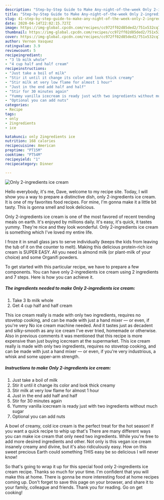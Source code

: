 ```yaml
---
description: "Step-by-Step Guide to Make Any-night-of-the-week Only 2-ingredients ice cream"
title: "Step-by-Step Guide to Make Any-night-of-the-week Only 2-ingredients ice cream"
slug: 41-step-by-step-guide-to-make-any-night-of-the-week-only-2-ingredients-ice-cream
date: 2020-04-14T22:02:15.727Z
image: https://img-global.cpcdn.com/recipes/cc972ff02d85ded2/751x532cq70/only-2-ingredients-ice-cream-recipe-main-photo.jpg
thumbnail: https://img-global.cpcdn.com/recipes/cc972ff02d85ded2/751x532cq70/only-2-ingredients-ice-cream-recipe-main-photo.jpg
cover: https://img-global.cpcdn.com/recipes/cc972ff02d85ded2/751x532cq70/only-2-ingredients-ice-cream-recipe-main-photo.jpg
author: Vernon Vasquez
ratingvalue: 3.9
reviewcount: 5
recipeingredient:
- "3 lb milk whole"
- "4 cup half and half cream"
recipeinstructions:
- "Just take a boil of milk"
- "Stir it until it change its color and look thick creamy"
- "Stir milk at very low flame for almost 1 hour"
- "Just in the end add half and half"
- "Stir for 30 minutes again"
- "Yummy vanilla icecream is ready just with two ingredients without much sugar"
- "Optional you can add nuts"
categories:
- Recipe
tags:
- only
- 2ingredients
- ice

katakunci: only 2ingredients ice 
nutrition: 168 calories
recipecuisine: American
preptime: "PT15M"
cooktime: "PT54M"
recipeyield: "1"
recipecategory: Dinner

---
```



![Only 2-ingredients ice cream](https://img-global.cpcdn.com/recipes/cc972ff02d85ded2/751x532cq70/only-2-ingredients-ice-cream-recipe-main-photo.jpg)

Hello everybody, it's me, Dave, welcome to my recipe site. Today, I will show you a way to prepare a distinctive dish, only 2-ingredients ice cream. It is one of my favorites food recipes. For mine, I'm gonna make it a little bit tasty. This is gonna smell and look delicious.

Only 2-ingredients ice cream is one of the most favored of recent trending meals on earth. It's enjoyed by millions daily. It's easy, it's quick, it tastes yummy. They're nice and they look wonderful. Only 2-ingredients ice cream is something which I've loved my entire life.

I froze it in small glass jars to serve individually (keeps the kids from leaving the tub of it on the counter to melt). Making this delicious protein-rich ice cream is SUPER EASY. All you need is almond milk (or plant-milk of your choice) and some Organifi powders.


To get started with this particular recipe, we have to prepare a few components. You can have only 2-ingredients ice cream using 2 ingredients and 7 steps. Here is how you can achieve it.

##### The ingredients needed to make Only 2-ingredients ice cream:

1. Take 3 lb milk whole
1. Get 4 cup half and half cream


This ice cream really is made with only two ingredients, requires no stovetop cooking, and can be made with just a hand mixer — or even, if you&#39;re very No ice cream machine needed. And it tastes just as decadent and silky-smooth as any ice cream I&#39;ve ever tried, homemade or otherwise. Also in previous comments it was mentioned that this recipe is more expensive than just buying icecream at the supermarket. This ice cream really is made with only two ingredients, requires no stovetop cooking, and can be made with just a hand mixer — or even, if you&#39;re very industrious, a whisk and some upper-arm strength. 

##### Instructions to make Only 2-ingredients ice cream:

1. Just take a boil of milk
1. Stir it until it change its color and look thick creamy
1. Stir milk at very low flame for almost 1 hour
1. Just in the end add half and half
1. Stir for 30 minutes again
1. Yummy vanilla icecream is ready just with two ingredients without much sugar
1. Optional you can add nuts


A bowl of creamy, cold ice cream is the perfect treat for the hot season! If you want a quick recipe to whip up that&#39;s There are many different ways you can make ice cream that only need two ingredients. While you&#39;re free to add more desired ingredients and other. Not only is this vegan ice cream insanely creamy and divine, but it&#39;s also ridiculously easy. How on this sweet precious Earth could something THIS easy be so delicious I will never know! 

So that's going to wrap it up for this special food only 2-ingredients ice cream recipe. Thanks so much for your time. I'm confident that you will make this at home. There is gonna be more interesting food at home recipes coming up. Don't forget to save this page on your browser, and share it to your family, colleague and friends. Thank you for reading. Go on get cooking!
